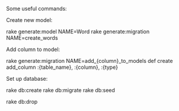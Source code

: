 Some useful commands:

Create new model:

rake generate:model NAME=Word
rake generate:migration NAME=create_words

Add column to model:

rake generate:migration NAME=add_{column}_to_models
def create
  add_column :{table_name}, :{column}, :{type}

Set up database:

rake db:create
rake db:migrate
rake db:seed


rake db:drop

